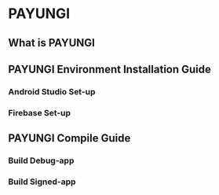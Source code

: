 # PAYUNGI

## What is PAYUNGI


## PAYUNGI Environment Installation Guide
### Android Studio Set-up

### Firebase Set-up


## PAYUNGI Compile Guide
### Build Debug-app

### Build Signed-app
